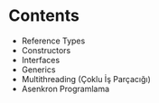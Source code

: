 
# Contents

- Reference Types
- Constructors
- Interfaces
- Generics
- Multithreading (Çoklu İş Parçacığı)
- Asenkron Programlama
